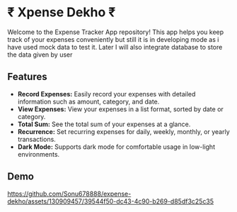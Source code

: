 # ₹ Xpense Dekho ₹ #

Welcome to the Expense Tracker App repository! This app helps you keep track of your expenses conveniently but still it is in developing mode as i have used mock data to test it. Later I will also integrate database to store the data given by user


## Features

- **Record Expenses:** Easily record your expenses with detailed information such as amount, category, and date.
- **View Expenses:** View your expenses in a list format, sorted by date or category.
- **Total Sum:** See the total sum of your expenses at a glance.
- **Recurrence:** Set recurring expenses for daily, weekly, monthly, or yearly transactions.
- **Dark Mode:** Supports dark mode for comfortable usage in low-light environments.

## Demo

https://github.com/Sonu678888/expense-dekho/assets/130909457/39544f50-dc43-4c90-b269-d85df3c25c35


